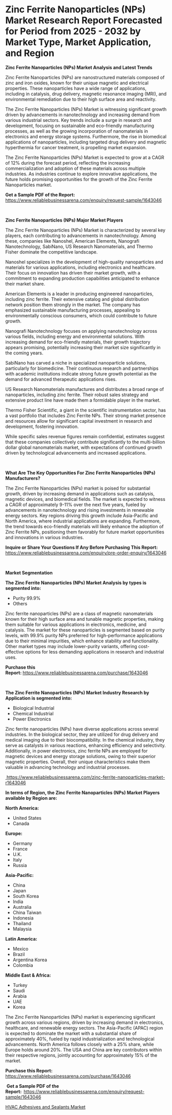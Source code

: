 <p><h1>Zinc Ferrite Nanoparticles (NPs) Market Research Report Forecasted for Period from 2025 -  2032 by Market Type, Market Application, and Region</h1></p><p><strong>Zinc Ferrite Nanoparticles (NPs) Market Analysis and Latest Trends</strong></p>
<p><p>Zinc Ferrite Nanoparticles (NPs) are nanostructured materials composed of zinc and iron oxides, known for their unique magnetic and electrical properties. These nanoparticles have a wide range of applications, including in catalysis, drug delivery, magnetic resonance imaging (MRI), and environmental remediation due to their high surface area and reactivity. </p><p>The Zinc Ferrite Nanoparticles (NPs) Market is witnessing significant growth driven by advancements in nanotechnology and increasing demand from various industrial sectors. Key trends include a surge in research and development, focusing on sustainable and eco-friendly manufacturing processes, as well as the growing incorporation of nanomaterials in electronics and energy storage systems. Furthermore, the rise in biomedical applications of nanoparticles, including targeted drug delivery and magnetic hyperthermia for cancer treatment, is propelling market expansion. </p><p>The Zinc Ferrite Nanoparticles (NPs) Market is expected to grow at a CAGR of 12% during the forecast period, reflecting the increasing commercialization and adoption of these materials across multiple industries. As industries continue to explore innovative applications, the future holds promising opportunities for the growth of the Zinc Ferrite Nanoparticles market.</p></p>
<p><strong>Get a Sample PDF of the Report:&nbsp;</strong> <a href="https://www.reliablebusinessarena.com/enquiry/request-sample/1643046?utm_campaign=1871&utm_medium=2&utm_source=Github&utm_content=ia&utm_term=12012025&utm_id=zinc-ferrite-nanoparticles-nps">https://www.reliablebusinessarena.com/enquiry/request-sample/1643046</a></p>
<p>&nbsp;</p>
<p><strong>Zinc Ferrite Nanoparticles (NPs) Major Market Players</strong></p>
<p><p>The Zinc Ferrite Nanoparticles (NPs) Market is characterized by several key players, each contributing to advancements in nanotechnology. Among these, companies like Nanoshel, American Elements, Nanografi Nanotechnology, SabiNano, US Research Nanomaterials, and Thermo Fisher dominate the competitive landscape.</p><p>Nanoshel specializes in the development of high-quality nanoparticles and materials for various applications, including electronics and healthcare. Their focus on innovation has driven their market growth, with a commitment to expanding production capabilities anticipated to enhance their market share. </p><p>American Elements is a leader in producing engineered nanoparticles, including zinc ferrite. Their extensive catalog and global distribution network position them strongly in the market. The company has emphasized sustainable manufacturing processes, appealing to environmentally conscious consumers, which could contribute to future growth.</p><p>Nanografi Nanotechnology focuses on applying nanotechnology across various fields, including energy and environmental solutions. With increasing demand for eco-friendly materials, their growth trajectory appears promising, potentially increasing their market size significantly in the coming years.</p><p>SabiNano has carved a niche in specialized nanoparticle solutions, particularly for biomedicine. Their continuous research and partnerships with academic institutions indicate strong future growth potential as the demand for advanced therapeutic applications rises.</p><p>US Research Nanomaterials manufactures and distributes a broad range of nanoparticles, including zinc ferrite. Their robust sales strategy and extensive product line have made them a formidable player in the market.</p><p>Thermo Fisher Scientific, a giant in the scientific instrumentation sector, has a vast portfolio that includes Zinc Ferrite NPs. Their strong market presence and resources allow for significant capital investment in research and development, fostering innovation. </p><p>While specific sales revenue figures remain confidential, estimates suggest that these companies collectively contribute significantly to the multi-billion dollar global nanomaterials market, with expectations of continued growth driven by technological advancements and increased applications.</p></p>
<p>&nbsp;</p>
<p><strong>What Are The Key Opportunities For Zinc Ferrite Nanoparticles (NPs) Manufacturers?</strong></p>
<p><p>The Zinc Ferrite Nanoparticles (NPs) market is poised for substantial growth, driven by increasing demand in applications such as catalysis, magnetic devices, and biomedical fields. The market is expected to witness a CAGR of approximately 9-11% over the next five years, fueled by advancements in nanotechnology and rising investments in renewable energy sectors. Key regions driving this growth include Asia-Pacific and North America, where industrial applications are expanding. Furthermore, the trend towards eco-friendly materials will likely enhance the adoption of Zinc Ferrite NPs, positioning them favorably for future market opportunities and innovations in various industries.</p></p>
<p><strong>Inquire or Share Your Questions If Any Before Purchasing This Report:</strong> <a href="https://www.reliablebusinessarena.com/enquiry/pre-order-enquiry/1643046?utm_campaign=1871&utm_medium=2&utm_source=Github&utm_content=ia&utm_term=12012025&utm_id=zinc-ferrite-nanoparticles-nps">https://www.reliablebusinessarena.com/enquiry/pre-order-enquiry/1643046</a></p>
<p>&nbsp;</p>
<p><strong>Market Segmentation</strong></p>
<p><strong>The Zinc Ferrite Nanoparticles (NPs) Market Analysis by types is segmented into:</strong></p>
<p><ul><li>Purity 99.9%</li><li>Others</li></ul></p>
<p><p>Zinc ferrite nanoparticles (NPs) are a class of magnetic nanomaterials known for their high surface area and tunable magnetic properties, making them suitable for various applications in electronics, medicine, and catalysis. The market for these nanoparticles is segmented based on purity levels, with 99.9% purity NPs preferred for high-performance applications due to their minimal impurities, which enhance stability and functionality. Other market types may include lower-purity variants, offering cost-effective options for less demanding applications in research and industrial uses.</p></p>
<p><strong>Purchase this Report:&nbsp;</strong><a href="https://www.reliablebusinessarena.com/purchase/1643046?utm_campaign=1871&utm_medium=2&utm_source=Github&utm_content=ia&utm_term=12012025&utm_id=zinc-ferrite-nanoparticles-nps">https://www.reliablebusinessarena.com/purchase/1643046</a></p>
<p>&nbsp;</p>
<p><strong>The Zinc Ferrite Nanoparticles (NPs) Market Industry Research by Application is segmented into:</strong></p>
<p><ul><li>Biological Industrial</li><li>Chemical Industrial</li><li>Power Electronics</li></ul></p>
<p><p>Zinc ferrite nanoparticles (NPs) have diverse applications across several industries. In the biological sector, they are utilized for drug delivery and medical imaging due to their biocompatibility. In the chemical industry, they serve as catalysts in various reactions, enhancing efficiency and selectivity. Additionally, in power electronics, zinc ferrite NPs are employed for magnetic devices and energy storage solutions, owing to their superior magnetic properties. Overall, their unique characteristics make them valuable in advancing technology and industrial processes.</p></p>
<p><a href="https://www.reliablebusinessarena.com/zinc-ferrite-nanoparticles-market-r1643046?utm_campaign=1871&utm_medium=2&utm_source=Github&utm_content=ia&utm_term=12012025&utm_id=zinc-ferrite-nanoparticles-nps">&nbsp;https://www.reliablebusinessarena.com/zinc-ferrite-nanoparticles-market-r1643046</a></p>
<p><strong>In terms of Region, the Zinc Ferrite Nanoparticles (NPs) Market Players available by Region are:</strong></p>
<p>
    <p> <strong> North America: </strong>
        <ul>
            <li>United States</li>
            <li>Canada</li>
        </ul>
        </p> 
    <p> <strong> Europe: </strong>
        <ul>
            <li>Germany</li>
            <li>France</li>
            <li>U.K.</li>
            <li>Italy</li>
            <li>Russia</li>
        </ul>
        </p> 
    <p> <strong> Asia-Pacific: </strong>
        <ul>
            <li>China</li>
            <li>Japan</li>
            <li>South Korea</li>
            <li>India</li>
            <li>Australia</li>
            <li>China Taiwan</li>
            <li>Indonesia</li>
            <li>Thailand</li>
            <li>Malaysia</li>
        </ul>
        </p> 
    <p> <strong> Latin America: </strong>
        <ul>
            <li>Mexico</li>
            <li>Brazil</li>
            <li>Argentina Korea</li>
            <li>Colombia</li>
        </ul>
        </p> 
    <p> <strong> Middle East & Africa: </strong>
        <ul>
            <li>Turkey</li>
            <li>Saudi</li>
            <li>Arabia</li>
            <li>UAE</li>
            <li>Korea</li>
        </ul>
    </p>
    </p>
<p><p>The Zinc Ferrite Nanoparticles (NPs) market is experiencing significant growth across various regions, driven by increasing demand in electronics, healthcare, and renewable energy sectors. The Asia-Pacific (APAC) region is expected to dominate the market with a substantial share of approximately 40%, fueled by rapid industrialization and technological advancements. North America follows closely with a 25% share, while Europe holds around 20%. The USA and China are key contributors within their respective regions, jointly accounting for approximately 15% of the market.</p></p>
<p><strong>Purchase this Report: </strong><a href="https://www.reliablebusinessarena.com/purchase/1643046?utm_campaign=1871&utm_medium=2&utm_source=Github&utm_content=ia&utm_term=12012025&utm_id=zinc-ferrite-nanoparticles-nps">https://www.reliablebusinessarena.com/purchase/1643046</a></p>
<p>&nbsp;<strong>Get a Sample PDF of the Report:&nbsp;&nbsp;</strong><a href="https://www.reliablebusinessarena.com/enquiry/request-sample/1643046?utm_campaign=1871&utm_medium=2&utm_source=Github&utm_content=ia&utm_term=12012025&utm_id=zinc-ferrite-nanoparticles-nps">https://www.reliablebusinessarena.com/enquiry/request-sample/1643046</a></p>
<p><strong></strong></p>
<p><p><a href="https://github.com/marloy8/Market-Research-Report-List-6/blob/main/hvac-adhesives-and-sealants-market.md?utm_campaign=1871&utm_medium=2&utm_source=Github&utm_content=ia&utm_term=12012025&utm_id=zinc-ferrite-nanoparticles-nps">HVAC Adhesives and Sealants Market</a></p></p>